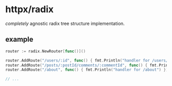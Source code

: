 # httpx/radix

*completely* agnostic radix tree structure implementation.

## example

```go
router := radix.NewRouter[func()]()

router.AddRoute("/users/:id", func() { fmt.Println("handler for /users/:id") })
router.AddRoute("/posts/:postId/comments/:commentId", func() { fmt.Println("handler for /posts/:postId/comments/:commentId") })
router.AddRoute("/about", func() { fmt.Println("handler for /about") })

// ...
```
